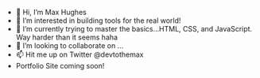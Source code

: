- 👋 Hi, I’m Max Hughes
- 👀 I’m interested in building tools for the real world!
- 🌱 I’m currently trying to master the basics...HTML, CSS, and JavaScript.  Way harder than it seems haha
- 💞️ I’m looking to collaborate on ...
- 📫 Hit me up on Twitter @devtothemax
- Portfolio Site coming soon!

<!---
mhughes2011/mhughes2011 is a ✨ special ✨ repository because its `README.md` (this file) appears on your GitHub profile.
You can click the Preview link to take a look at your changes.
--->
